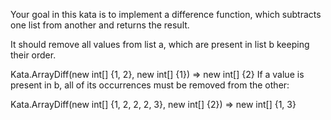 Your goal in this kata is to implement a difference function, which subtracts one list from another and returns the result.

It should remove all values from list a, which are present in list b keeping their order.

Kata.ArrayDiff(new int[] {1, 2}, new int[] {1}) => new int[] {2}
If a value is present in b, all of its occurrences must be removed from the other:

Kata.ArrayDiff(new int[] {1, 2, 2, 2, 3}, new int[] {2}) => new int[] {1, 3}